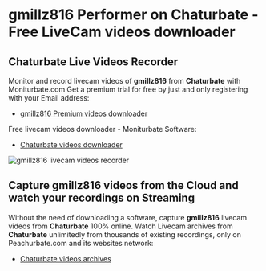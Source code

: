 # gmillz816 Performer on Chaturbate - Free LiveCam videos downloader

## Chaturbate Live Videos Recorder

Monitor and record livecam videos of **gmillz816** from **Chaturbate** with Moniturbate.com
Get a premium trial for free by just and only registering with your Email address:
* [gmillz816 Premium videos downloader](https://moniturbate.com/request-demo-licence-key.html)

Free livecam videos downloader - Moniturbate Software:
* [Chaturbate videos downloader](https://moniturbate.com/moniturbate-download-software.html)

![gmillz816 livecam videos recorder](https://peachurnet.com/templates/moniturbate-software.png)


## Capture gmillz816 videos from the Cloud and watch your recordings on Streaming

Without the need of downloading a software, capture **gmillz816** livecam videos from **Chaturbate** 100% online.
Watch Livecam archives from **Chaturbate** unlimitedly from thousands of existing recordings, only on Peachurbate.com and its websites network:
* [Chaturbate videos archives](https://peachurnet.com/)